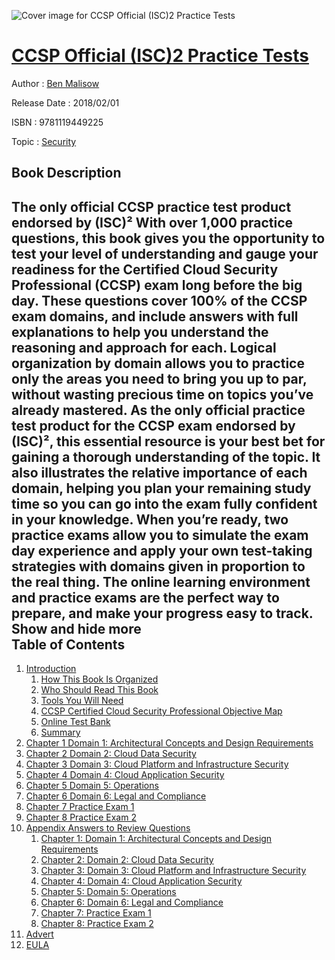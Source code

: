 ![Cover image for CCSP Official (ISC)2 Practice Tests](https://imgdetail.ebookreading.net/cover/cover/security/EB9781119449225.jpg)

[CCSP Official (ISC)2 Practice Tests](https://ebookreading.net/view/book/CCSP+Official+%28ISC%292+Practice+Tests-EB9781119449225_1.html "CCSP Official (ISC)2 Practice Tests")
====================================================================================================================

Author : [Ben Malisow](https://ebookreading.net/search/author/Ben+Malisow)

Release Date : 2018/02/01

ISBN : 9781119449225

Topic : [Security](https://ebookreading.net/search/category/security)

Book Description
-----------------

 The only official CCSP practice test product endorsed by (ISC)²
With over 1,000 practice questions, this book gives you the opportunity to test your level of understanding and gauge your readiness for the Certified Cloud Security Professional (CCSP) exam long before the big day. These questions cover 100% of the CCSP exam domains, and include answers with full explanations to help you understand the reasoning and approach for each. Logical organization by domain allows you to practice only the areas you need to bring you up to par, without wasting precious time on topics you’ve already mastered.
As the only official practice test product for the CCSP exam endorsed by (ISC)², this essential resource is your best bet for gaining a thorough understanding of the topic. It also illustrates the relative importance of each domain, helping you plan your remaining study time so you can go into the exam fully confident in your knowledge.
When you’re ready, two practice exams allow you to simulate the exam day experience and apply your own test-taking strategies with domains given in proportion to the real thing. The online learning environment and practice exams are the perfect way to prepare, and make your progress easy to track.
        Show and hide more                
Table of Contents
-----------------

1. [Introduction](https://ebookreading.net/view/book/CCSP+Official+%28ISC%292+Practice+Tests-EB9781119449225_9.html)
    1. [How This Book Is Organized](https://ebookreading.net/view/book/CCSP+Official+%28ISC%292+Practice+Tests-EB9781119449225_9.html#fintro_1)
    1. [Who Should Read This Book](https://ebookreading.net/view/book/CCSP+Official+%28ISC%292+Practice+Tests-EB9781119449225_9.html#fintro_2)
    1. [Tools You Will Need](https://ebookreading.net/view/book/CCSP+Official+%28ISC%292+Practice+Tests-EB9781119449225_9.html#fintro_3)
    1. [CCSP Certified Cloud Security Professional Objective Map](https://ebookreading.net/view/book/CCSP+Official+%28ISC%292+Practice+Tests-EB9781119449225_9.html#fintro_4)
    1. [Online Test Bank](https://ebookreading.net/view/book/CCSP+Official+%28ISC%292+Practice+Tests-EB9781119449225_9.html#fintro_5)
    1. [Summary](https://ebookreading.net/view/book/CCSP+Official+%28ISC%292+Practice+Tests-EB9781119449225_9.html#fintro_6)
1. [Chapter 1 Domain 1: Architectural Concepts and Design Requirements](https://ebookreading.net/view/book/CCSP+Official+%28ISC%292+Practice+Tests-EB9781119449225_10.html)
1. [Chapter 2 Domain 2: Cloud Data Security](https://ebookreading.net/view/book/CCSP+Official+%28ISC%292+Practice+Tests-EB9781119449225_11.html)
1. [Chapter 3 Domain 3: Cloud Platform and Infrastructure Security](https://ebookreading.net/view/book/CCSP+Official+%28ISC%292+Practice+Tests-EB9781119449225_12.html)
1. [Chapter 4 Domain 4: Cloud Application Security](https://ebookreading.net/view/book/CCSP+Official+%28ISC%292+Practice+Tests-EB9781119449225_13.html)
1. [Chapter 5 Domain 5: Operations](https://ebookreading.net/view/book/CCSP+Official+%28ISC%292+Practice+Tests-EB9781119449225_14.html)
1. [Chapter 6 Domain 6: Legal and Compliance](https://ebookreading.net/view/book/CCSP+Official+%28ISC%292+Practice+Tests-EB9781119449225_15.html)
1. [Chapter 7 Practice Exam 1](https://ebookreading.net/view/book/CCSP+Official+%28ISC%292+Practice+Tests-EB9781119449225_16.html)
1. [Chapter 8 Practice Exam 2](https://ebookreading.net/view/book/CCSP+Official+%28ISC%292+Practice+Tests-EB9781119449225_17.html)
1. [Appendix Answers to Review Questions](https://ebookreading.net/view/book/CCSP+Official+%28ISC%292+Practice+Tests-EB9781119449225_18.html)
    1. [Chapter 1: Domain 1: Architectural Concepts and Design Requirements](https://ebookreading.net/view/book/CCSP+Official+%28ISC%292+Practice+Tests-EB9781119449225_18.html#bapp01_1)
    1. [Chapter 2: Domain 2: Cloud Data Security](https://ebookreading.net/view/book/CCSP+Official+%28ISC%292+Practice+Tests-EB9781119449225_18.html#bapp01_2)
    1. [Chapter 3: Domain 3: Cloud Platform and Infrastructure Security](https://ebookreading.net/view/book/CCSP+Official+%28ISC%292+Practice+Tests-EB9781119449225_18.html#bapp01_3)
    1. [Chapter 4: Domain 4: Cloud Application Security](https://ebookreading.net/view/book/CCSP+Official+%28ISC%292+Practice+Tests-EB9781119449225_18.html#bapp01_4)
    1. [Chapter 5: Domain 5: Operations](https://ebookreading.net/view/book/CCSP+Official+%28ISC%292+Practice+Tests-EB9781119449225_18.html#bapp01_5)
    1. [Chapter 6: Domain 6: Legal and Compliance](https://ebookreading.net/view/book/CCSP+Official+%28ISC%292+Practice+Tests-EB9781119449225_18.html#bapp01_6)
    1. [Chapter 7: Practice Exam 1](https://ebookreading.net/view/book/CCSP+Official+%28ISC%292+Practice+Tests-EB9781119449225_18.html#bapp01_7)
    1. [Chapter 8: Practice Exam 2](https://ebookreading.net/view/book/CCSP+Official+%28ISC%292+Practice+Tests-EB9781119449225_18.html#bapp01_8)
1. [Advert](https://ebookreading.net/view/book/CCSP+Official+%28ISC%292+Practice+Tests-EB9781119449225_19.html)
1. [EULA](https://ebookreading.net/view/book/CCSP+Official+%28ISC%292+Practice+Tests-EB9781119449225_20.html)
